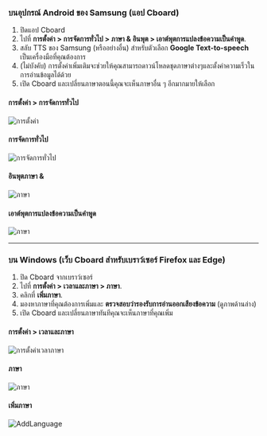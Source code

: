 ### บนอุปกรณ์ Android ของ Samsung (แอป Cboard)

1. ปิดแอป Cboard
2. ไปที่ **การตั้งค่า > การจัดการทั่วไป > ภาษา & อินพุต > เอาต์พุตการแปลงข้อความเป็นคำพูด**.
3. สลับ TTS ของ Samsung (หรืออย่างอื่น) สำหรับตัวเลือก **Google Text-to-speech** เป็นเครื่องมือที่คุณต้องการ
4. (ไม่บังคับ) การตั้งค่าเพิ่มเติมจะช่วยให้คุณสามารถดาวน์โหลดชุดภาษาต่างๆและตั้งค่าความเร็วในการอ่านข้อมูลได้ด้วย
5. เปิด Cboard และเปลี่ยนภาษาตอนนี้คุณจะเห็นภาษาอื่น ๆ อีกมากมายให้เลือก

#### การตั้งค่า > การจัดการทั่วไป

![การตั้งค่า](/images/moreLanguages/samsung_switch_tts_01.png "การตั้งค่า")

#### การจัดการทั่วไป

![การจัดการทั่วไป](/images/moreLanguages/samsung_switch_tts_02.png "การจัดการทั่วไป")

#### อินพุตภาษา &

![ภาษา](/images/moreLanguages/samsung_switch_tts_03.png "ภาษา")

#### เอาต์พุตการแปลงข้อความเป็นคำพูด

![ภาษา](/images/moreLanguages/samsung_switch_tts_04.png "เอาต์พุตการแปลงข้อความเป็นคำพูด")

---

### บน Windows (เว็บ Cboard สำหรับเบราว์เซอร์ Firefox และ Edge)

1. ปิด Cboard จากเบราว์เซอร์
2. ไปที่ **การตั้งค่า > เวลาและภาษา > ภาษา**.
3. คลิกที่ **เพิ่มภาษา**.
4. มองหาภาษาที่คุณต้องการเพิ่มและ **ตรวจสอบว่ารองรับการอ่านออกเสียงข้อความ** (ดูภาพด้านล่าง)
5. เปิด Cboard และเปลี่ยนภาษาทันทีคุณจะเห็นภาษาที่คุณเพิ่ม

#### การตั้งค่า > เวลาและภาษา

![การตั้งค่าเวลาภาษา](/images/moreLanguages/windows_add_tts_01.png "การตั้งค่า> เวลาและภาษา")

#### ภาษา

![ภาษา](/images/moreLanguages/windows_add_tts_02.png "ภาษา")

#### เพิ่มภาษา

![AddLanguage](/images/moreLanguages/windows_add_tts_03.png "เพิ่มภาษา")